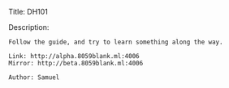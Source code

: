 Title: DH101

Description:
```
Follow the guide, and try to learn something along the way.

Link: http://alpha.8059blank.ml:4006
Mirror: http://beta.8059blank.ml:4006

Author: Samuel
```
